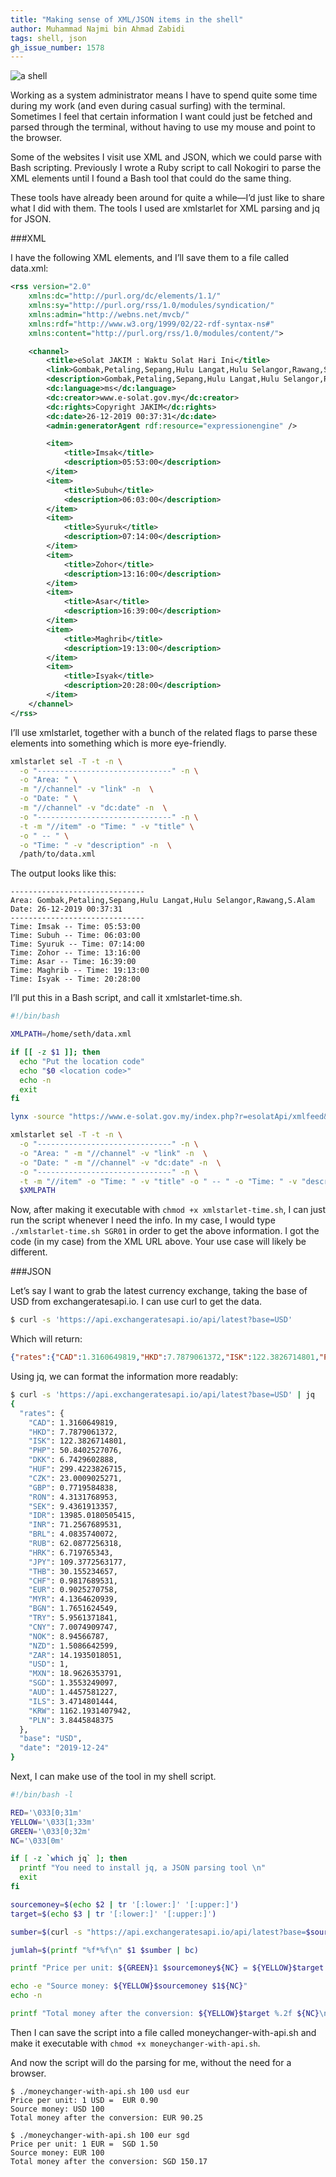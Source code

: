 ```yaml
---
title: "Making sense of XML/JSON items in the shell"
author: Muhammad Najmi bin Ahmad Zabidi
tags: shell, json
gh_issue_number: 1578
---
```


![a shell](/blog/2019/12/31/making-sense-of-xml-json-in-shell/image-0.jpg)

Working as a system administrator means I have to spend quite some time during my work (and even during casual surfing) with the terminal. Sometimes I feel that certain information I want could just be fetched and parsed through the terminal, without having to use my mouse and point to the browser.

Some of the websites I visit use XML and JSON, which we could parse with Bash scripting. Previously I wrote a Ruby script to call Nokogiri to parse the XML elements until I found a Bash tool that could do the same thing.

These tools have already been around for quite a while—I’d just like to share what I did with them. The tools I used are xmlstarlet for XML parsing and jq for JSON.

###XML

I have the following XML elements, and I’ll save them to a file called data.xml:

```xml
<rss version="2.0"
    xmlns:dc="http://purl.org/dc/elements/1.1/"
    xmlns:sy="http://purl.org/rss/1.0/modules/syndication/"
    xmlns:admin="http://webns.net/mvcb/"
    xmlns:rdf="http://www.w3.org/1999/02/22-rdf-syntax-ns#"
    xmlns:content="http://purl.org/rss/1.0/modules/content/">

    <channel>
        <title>eSolat JAKIM : Waktu Solat Hari Ini</title>
        <link>Gombak,Petaling,Sepang,Hulu Langat,Hulu Selangor,Rawang,S.Alam</link>
        <description>Gombak,Petaling,Sepang,Hulu Langat,Hulu Selangor,Rawang,S.Alam</description>
        <dc:language>ms</dc:language>
        <dc:creator>www.e-solat.gov.my</dc:creator>
        <dc:rights>Copyright JAKIM</dc:rights>
        <dc:date>26-12-2019 00:37:31</dc:date>
        <admin:generatorAgent rdf:resource="expressionengine" />

        <item>
            <title>Imsak</title>
            <description>05:53:00</description>
        </item>
        <item>
            <title>Subuh</title>
            <description>06:03:00</description>
        </item>
        <item>
            <title>Syuruk</title>
            <description>07:14:00</description>
        </item>
        <item>
            <title>Zohor</title>
            <description>13:16:00</description>
        </item>
        <item>
            <title>Asar</title>
            <description>16:39:00</description>
        </item>
        <item>
            <title>Maghrib</title>
            <description>19:13:00</description>
        </item>
        <item>
            <title>Isyak</title>
            <description>20:28:00</description>
        </item>
    </channel>
</rss>
```

I’ll use xmlstarlet, together with a bunch of the related flags to parse these elements into something which is more eye-friendly.

```bash
xmlstarlet sel -T -t -n \
  -o "------------------------------" -n \
  -o "Area: " \
  -m "//channel" -v "link" -n  \
  -o "Date: " \
  -m "//channel" -v "dc:date" -n  \
  -o "------------------------------" -n \
  -t -m "//item" -o "Time: " -v "title" \
  -o " -- " \
  -o "Time: " -v "description" -n  \
  /path/to/data.xml
```

The output looks like this:

```plain
------------------------------
Area: Gombak,Petaling,Sepang,Hulu Langat,Hulu Selangor,Rawang,S.Alam
Date: 26-12-2019 00:37:31
------------------------------
Time: Imsak -- Time: 05:53:00
Time: Subuh -- Time: 06:03:00
Time: Syuruk -- Time: 07:14:00
Time: Zohor -- Time: 13:16:00
Time: Asar -- Time: 16:39:00
Time: Maghrib -- Time: 19:13:00
Time: Isyak -- Time: 20:28:00
```

I’ll put this in a Bash script, and call it xmlstarlet-time.sh.

```bash
#!/bin/bash

XMLPATH=/home/seth/data.xml

if [[ -z $1 ]]; then
  echo "Put the location code"
  echo "$0 <location code>"
  echo -n
  exit
fi

lynx -source "https://www.e-solat.gov.my/index.php?r=esolatApi/xmlfeed&zon=$1" > $XMLPATH

xmlstarlet sel -T -t -n \
  -o "------------------------------" -n \
  -o "Area: " -m "//channel" -v "link" -n  \
  -o "Date: " -m "//channel" -v "dc:date" -n  \
  -o "------------------------------" -n \
  -t -m "//item" -o "Time: " -v "title" -o " -- " -o "Time: " -v "description" -n  \
  $XMLPATH
```

Now, after making it executable with `chmod +x xmlstarlet-time.sh`, I can just run the script whenever I need the info. In my case, I would type `./xmlstarlet-time.sh SGR01` in order to get the above information. I got the code (in my case) from the XML URL above. Your use case will likely be different.

###JSON

Let’s say I want to grab the latest currency exchange, taking the base of USD from exchangeratesapi.io. I can use curl to get the data.

```bash
$ curl -s 'https://api.exchangeratesapi.io/api/latest?base=USD'
```

Which will return:

```json
{"rates":{"CAD":1.3160649819,"HKD":7.7879061372,"ISK":122.3826714801,"PHP":50.8402527076,"DKK":6.7429602888,"HUF":299.4223826715,"CZK":23.0009025271,"GBP":0.7719584838,"RON":4.3131768953,"SEK":9.4361913357,"IDR":13985.0180505415,"INR":71.2567689531,"BRL":4.0835740072,"RUB":62.0877256318,"HRK":6.719765343,"JPY":109.3772563177,"THB":30.155234657,"CHF":0.9817689531,"EUR":0.9025270758,"MYR":4.1364620939,"BGN":1.7651624549,"TRY":5.9561371841,"CNY":7.0074909747,"NOK":8.94566787,"NZD":1.5086642599,"ZAR":14.1935018051,"USD":1.0,"MXN":18.9626353791,"SGD":1.3553249097,"AUD":1.4457581227,"ILS":3.4714801444,"KRW":1162.1931407942,"PLN":3.8445848375},"base":"USD","date":"2019-12-24"}
```

Using jq, we can format the information more readably:

```bash
$ curl -s 'https://api.exchangeratesapi.io/api/latest?base=USD' | jq
{
  "rates": {
    "CAD": 1.3160649819,
    "HKD": 7.7879061372,
    "ISK": 122.3826714801,
    "PHP": 50.8402527076,
    "DKK": 6.7429602888,
    "HUF": 299.4223826715,
    "CZK": 23.0009025271,
    "GBP": 0.7719584838,
    "RON": 4.3131768953,
    "SEK": 9.4361913357,
    "IDR": 13985.0180505415,
    "INR": 71.2567689531,
    "BRL": 4.0835740072,
    "RUB": 62.0877256318,
    "HRK": 6.719765343,
    "JPY": 109.3772563177,
    "THB": 30.155234657,
    "CHF": 0.9817689531,
    "EUR": 0.9025270758,
    "MYR": 4.1364620939,
    "BGN": 1.7651624549,
    "TRY": 5.9561371841,
    "CNY": 7.0074909747,
    "NOK": 8.94566787,
    "NZD": 1.5086642599,
    "ZAR": 14.1935018051,
    "USD": 1,
    "MXN": 18.9626353791,
    "SGD": 1.3553249097,
    "AUD": 1.4457581227,
    "ILS": 3.4714801444,
    "KRW": 1162.1931407942,
    "PLN": 3.8445848375
  },
  "base": "USD",
  "date": "2019-12-24"
}
```

Next, I can make use of the tool in my shell script.

```bash
#!/bin/bash -l

RED='\033[0;31m'
YELLOW='\033[1;33m'
GREEN='\033[0;32m'
NC='\033[0m'

if [ -z `which jq` ]; then
  printf "You need to install jq, a JSON parsing tool \n"
  exit
fi

sourcemoney=$(echo $2 | tr '[:lower:]' '[:upper:]')
target=$(echo $3 | tr '[:lower:]' '[:upper:]')

sumber=$(curl -s "https://api.exchangeratesapi.io/api/latest?base=$sourcemoney" | jq . | grep -i $target | awk -F ':|,' '{ print $2 }')

jumlah=$(printf "%f*%f\n" $1 $sumber | bc)

printf "Price per unit: ${GREEN}1 $sourcemoney${NC} = ${YELLOW}$target %.2f${NC}\n" $sumber

echo -e "Source money: ${YELLOW}$sourcemoney $1${NC}"
echo -n

printf "Total money after the conversion: ${YELLOW}$target %.2f ${NC}\n" $jumlah
```

Then I can save the script into a file called moneychanger-with-api.sh and make it executable with `chmod +x moneychanger-with-api.sh`.

And now the script will do the parsing for me, without the need for a browser.

```
$ ./moneychanger-with-api.sh 100 usd eur
Price per unit: 1 USD =  EUR 0.90
Source money: USD 100
Total money after the conversion: EUR 90.25

$ ./moneychanger-with-api.sh 100 eur sgd
Price per unit: 1 EUR =  SGD 1.50
Source money: EUR 100
Total money after the conversion: SGD 150.17
```
